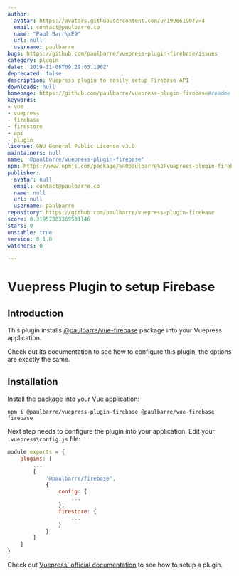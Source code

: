 ```yaml
---
author:
  avatar: https://avatars.githubusercontent.com/u/19966190?v=4
  email: contact@paulbarre.co
  name: "Paul Barr\xE9"
  url: null
  username: paulbarre
bugs: https://github.com/paulbarre/vuepress-plugin-firebase/issues
category: plugin
date: '2019-11-08T09:29:03.196Z'
deprecated: false
description: Vuepress plugin to easily setup Firebase API
downloads: null
homepage: https://github.com/paulbarre/vuepress-plugin-firebase#readme
keywords:
- vue
- vuepress
- firebase
- firestore
- api
- plugin
license: GNU General Public License v3.0
maintainers: null
name: '@paulbarre/vuepress-plugin-firebase'
npm: https://www.npmjs.com/package/%40paulbarre%2Fvuepress-plugin-firebase
publisher:
  avatar: null
  email: contact@paulbarre.co
  name: null
  url: null
  username: paulbarre
repository: https://github.com/paulbarre/vuepress-plugin-firebase
score: 0.31957803369531146
stars: 0
unstable: true
version: 0.1.0
watchers: 0

---
```


# Vuepress Plugin to setup Firebase

## Introduction

This plugin installs [@paulbarre/vue-firebase](https://github.com/paulbarre/vue-firebase) package into your Vuepress application.

Check out its documentation to see how to configure this plugin, the options are exactly the same.

## Installation

Install the package into your Vue application:

```
npm i @paulbarre/vuepress-plugin-firebase @paulbarre/vue-firebase firebase
```

Next step needs to configure the plugin into your application. Edit your `.vuepress\config.js` file:

```js
module.exports = {
    plugins: [
        ...
        [
            '@paulbarre/firebase',
            {
                config: {
                    ...
                },
                firestore: {
                    ...
                }
            }
        ]
    ]
}
```

Check out [Vuepress' official documentation](https://vuepress.vuejs.org/plugin/using-a-plugin.html) to see how to setup a plugin.